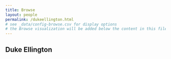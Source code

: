 ```yaml
---
title: Browse
layout: people
permalink: /dukeellington.html
# see _data/config-browse.csv for display options
# the Browse visualization will be added below the content in this file
---
```


## Duke Ellington
